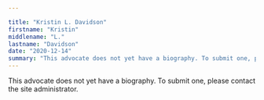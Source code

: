 ```yaml
---

title: "Kristin L. Davidson"
firstname: "Kristin"
middlename: "L."
lastname: "Davidson"
date: "2020-12-14"
summary: "This advocate does not yet have a biography. To submit one, please contact the site administrator."
---
```

This advocate does not yet have a biography. To submit one, please contact the site administrator.

